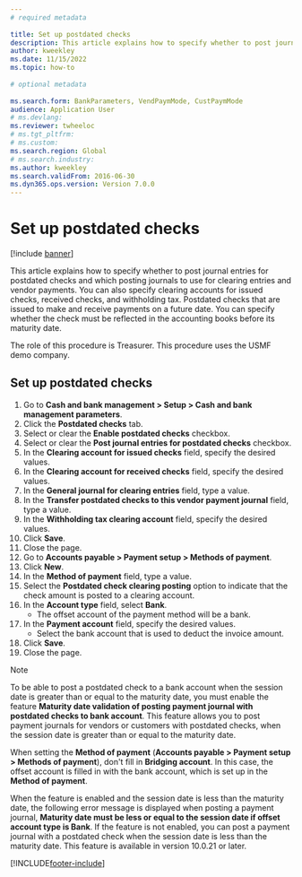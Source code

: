 ```yaml
--- 
# required metadata 
 
title: Set up postdated checks
description: This article explains how to specify whether to post journal entries for postdated checks and which posting journals to use for clearing entries and vendor payments. 
author: kweekley
ms.date: 11/15/2022
ms.topic: how-to 
 
# optional metadata 
 
ms.search.form: BankParameters, VendPaymMode, CustPaymMode   
audience: Application User 
# ms.devlang:  
ms.reviewer: twheeloc
# ms.tgt_pltfrm:  
# ms.custom:  
ms.search.region: Global
# ms.search.industry: 
ms.author: kweekley
ms.search.validFrom: 2016-06-30 
ms.dyn365.ops.version: Version 7.0.0 
---
```

# Set up postdated checks

[!include [banner](../../includes/banner.md)]

This article explains how to specify whether to post journal entries for postdated checks and which posting journals to use for clearing entries and vendor payments. You can also specify clearing accounts for issued checks, received checks, and withholding tax. Postdated checks that are issued to make and receive payments on a future date. You can specify whether the check must be reflected in the accounting books before its maturity date.



The role of this procedure is Treasurer. This procedure uses the USMF demo company.


## Set up postdated checks
1. Go to **Cash and bank management > Setup > Cash and bank management parameters**.
2. Click the **Postdated checks** tab.
3. Select or clear the **Enable postdated checks** checkbox.
4. Select or clear the **Post journal entries for postdated checks** checkbox.
5. In the **Clearing account for issued checks** field, specify the desired values.
6. In the **Clearing account for received checks** field, specify the desired values.
7. In the **General journal for clearing entries** field, type a value.
8. In the **Transfer postdated checks to this vendor payment journal** field, type a value.
9. In the **Withholding tax clearing account** field, specify the desired values.
10. Click **Save**.
11. Close the page.
12. Go to **Accounts payable > Payment setup > Methods of payment**.
13. Click **New**.
14. In the **Method of payment** field, type a value.
15. Select the **Postdated check clearing posting** option to indicate that the check amount is posted to a clearing account.
16. In the **Account type** field, select **Bank**.
    * The offset account of the payment method will be a bank.  
17. In the **Payment account** field, specify the desired values.
    * Select the bank account that is used to deduct the invoice amount.  
18. Click **Save**.
19. Close the page.
> [!NOTE]
> To be able to post a postdated check to a bank account when the session date is greater than or equal to the maturity date, you must enable the feature **Maturity date validation of posting payment journal with postdated checks to bank account**. This feature allows you to post payment journals for vendors or customers with postdated checks, when the session date is greater than or equal to the maturity date.
> 
> When setting the **Method of payment** (**Accounts payable > Payment setup > Methods of payment**), don't fill in **Bridging account**. In this case, the offset account is filled in with the bank account, which is set up in the **Method of payment**.
>  
> When the feature is enabled and the session date is less than the maturity date, the following error message is displayed when posting a payment journal, **Maturity date must be less or equal to the session date if offset account type is Bank**. If the feature is not enabled, you can post a payment journal with a postdated check when the session date is less than the maturity date.
> This feature is available in version 10.0.21 or later.    

[!INCLUDE[footer-include](../../../includes/footer-banner.md)]
